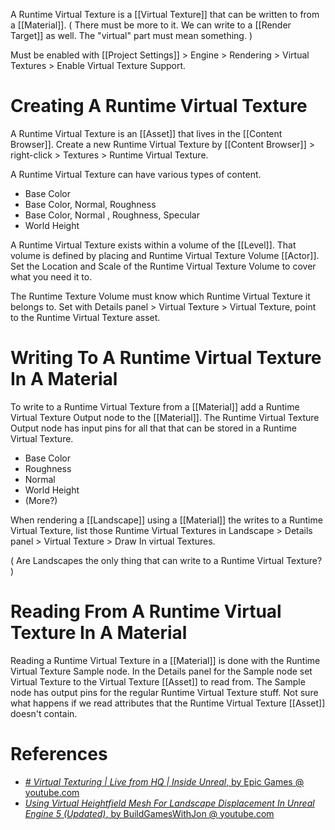A Runtime Virtual Texture is a [[Virtual Texture]] that can be written to from a [[Material]].
(
There must be more to it.
We can write to a [[Render Target]] as well.
The "virtual" part must mean something.
)

Must be enabled with [[Project Settings]] > Engine > Rendering > Virtual Textures > Enable Virtual Texture Support.


# Creating A Runtime Virtual Texture

A Runtime Virtual Texture is an [[Asset]] that lives in the [[Content Browser]].
Create a new Runtime Virtual Texture by [[Content Browser]] > right-click > Textures > Runtime Virtual Texture.

A Runtime Virtual Texture can have various types of content.
- Base Color
- Base Color, Normal, Roughness
- Base Color, Normal , Roughness, Specular
- World Height

A Runtime Virtual Texture exists within a volume of the [[Level]].
That volume is defined by placing and Runtime Virtual Texture Volume [[Actor]].
Set the Location and Scale of the Runtime Virtual Texture Volume to cover what you need it to.

The Runtime Texture Volume must know which Runtime Virtual Texture it belongs to.
Set with Details panel > Virtual Texture > Virtual Texture, point to the Runtime Virtual Texture asset.


# Writing To A Runtime Virtual Texture In A Material

To write to a Runtime Virtual Texture from a [[Material]] add a Runtime Virtual Texture Output node to the [[Material]].
The Runtime Virtual Texture Output node has input pins for all that that can be stored in a Runtime Virtual Texture.
- Base Color
- Roughness
- Normal
- World Height
- (More?)

When rendering a [[Landscape]] using a [[Material]] the writes to a Runtime Virtual Texture, list those Runtime Virtual Textures in Landscape > Details panel > Virtual Texture > Draw In virtual Textures.

(
Are Landscapes the only thing that can write to a Runtime Virtual Texture?
)


# Reading From A Runtime Virtual Texture In A Material

Reading a Runtime Virtual Texture in a [[Material]] is done with the Runtime Virtual Texture Sample node.
In the Details panel for the Sample node set Virtual Texture to the Virtual Texture [[Asset]] to read from.
The Sample node has output pins for the regular Runtime Virtual Texture stuff.
Not sure what happens if we read attributes that the Runtime Virtual Texture [[Asset]] doesn't contain.

# References

- [_# Virtual Texturing | Live from HQ | Inside Unreal_, by Epic Games @ youtube.com](https://www.youtube.com/watch?v=fhoZ2qMAfa4)
- [_Using Virtual Heightfield Mesh For Landscape Displacement In Unreal Engine 5 (Updated)_, by BuildGamesWithJon @ youtube.com](https://www.youtube.com/watch?v=H4jzMsiBkYg)

